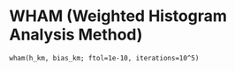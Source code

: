 # WHAM (Weighted Histogram Analysis Method)

```@docs
wham(h_km, bias_km; ftol=1e-10, iterations=10^5)
```